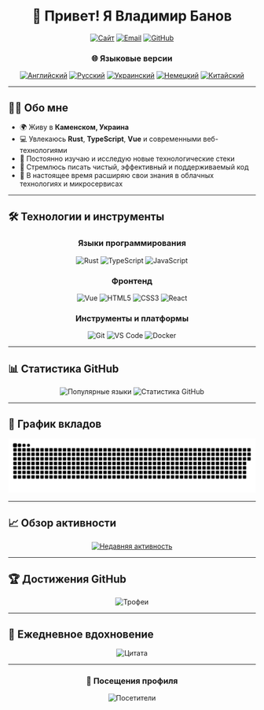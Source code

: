 <div align="center">

# 👋 Привет! Я Владимир Банов

[![Сайт](https://img.shields.io/badge/Сайт-https://baneronetwo.vercel.app/-blue?style=for-the-badge&logo=vercel)](https://baneronetwo.vercel.app/)
[![Email](https://img.shields.io/badge/Email-baneronetwo@memeware.net-red?style=for-the-badge&logo=gmail)](mailto:baneronetwo@memeware.net)
[![GitHub](https://img.shields.io/badge/GitHub-BANSAFAn-181717?style=for-the-badge&logo=github)](https://github.com/BANSAFAn)

### 🌐 Языковые версии
[![Английский](https://img.shields.io/badge/English-English-blue?style=flat-square)](README.md)
[![Русский](https://img.shields.io/badge/Русский-Текущий-success?style=flat-square)](README.ru.md)
[![Украинский](https://img.shields.io/badge/Українська-Українська-yellow?style=flat-square)](README.uk.md)
[![Немецкий](https://img.shields.io/badge/Deutsch-Deutsch-orange?style=flat-square)](README.de.md)
[![Китайский](https://img.shields.io/badge/简体中文-简体中文-red?style=flat-square)](README.zh-CN.md)

</div>

---

## 👨‍💻 Обо мне

- 🌍 Живу в **Каменском, Украина**
- 💻 Увлекаюсь **Rust**, **TypeScript**, **Vue** и современными веб-технологиями
- 🚀 Постоянно изучаю и исследую новые технологические стеки
- 🎯 Стремлюсь писать чистый, эффективный и поддерживаемый код
- 🌱 В настоящее время расширяю свои знания в облачных технологиях и микросервисах

---

## 🛠️ Технологии и инструменты

<div align="center">

### Языки программирования
![Rust](https://img.shields.io/badge/Rust-000000?style=for-the-badge&logo=rust&logoColor=white)
![TypeScript](https://img.shields.io/badge/TypeScript-3178C6?style=for-the-badge&logo=typescript&logoColor=white)
![JavaScript](https://img.shields.io/badge/JavaScript-F7DF1E?style=for-the-badge&logo=javascript&logoColor=black)

### Фронтенд
![Vue](https://img.shields.io/badge/Vue.js-4FC08D?style=for-the-badge&logo=vue.js&logoColor=white)
![HTML5](https://img.shields.io/badge/HTML5-E34F26?style=for-the-badge&logo=html5&logoColor=white)
![CSS3](https://img.shields.io/badge/CSS3-1572B6?style=for-the-badge&logo=css3&logoColor=white)
![React](https://img.shields.io/badge/React-61DAFB?style=for-the-badge&logo=react&logoColor=black)

### Инструменты и платформы
![Git](https://img.shields.io/badge/Git-F05032?style=for-the-badge&logo=git&logoColor=white)
![VS Code](https://img.shields.io/badge/VS_Code-007ACC?style=for-the-badge&logo=visual-studio-code&logoColor=white)
![Docker](https://img.shields.io/badge/Docker-2496ED?style=for-the-badge&logo=docker&logoColor=white)

</div>

---

## 📊 Статистика GitHub

<div align="center">

<img src="https://github-readme-stats.vercel.app/api/top-langs/?username=BANSAFAn&layout=compact&theme=radical&hide_border=true" alt="Популярные языки" />
<img src="https://github-readme-stats.vercel.app/api?username=BANSAFAn&show_icons=true&theme=radical&hide_border=true" alt="Статистика GitHub" />

</div>

---

## 🐍 График вкладов

<div align="center">

![Анимация змейки](https://github.com/BANSAFAn/BANSAFAn/blob/output/github-snake-dark.svg)

</div>

---

## 📈 Обзор активности

<div align="center">

[![Недавняя активность](https://github-readme-activity-graph.vercel.app/graph?username=BANSAFAn&theme=tokyo-night&hide_border=true&area=true)](https://github.com/BANSAFAn)

</div>

---

## 🏆 Достижения GitHub

<div align="center">

![Трофеи](https://github-profile-trophy.vercel.app/?username=BANSAFAn&theme=nord&no-frame=true&column=7&margin-w=15)

</div>

---

## 💭 Ежедневное вдохновение

<div align="center">

![Цитата](https://quotes-github-readme.vercel.app/api?type=horizontal&theme=tokyonight)

</div>

---



<div align="center">

### 👀 Посещения профиля

![Посетители](https://visitor-badge.laobi.icu/badge?page_id=BANSAFAn.BANSAFAn)

</div>
